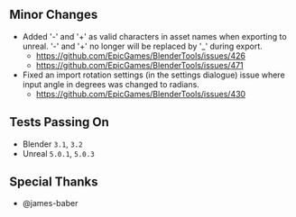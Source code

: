 ## Minor Changes
* Added '-' and '+' as valid characters in asset names when exporting to unreal. '-' and '+' no longer will be replaced by '_' during export.
  * https://github.com/EpicGames/BlenderTools/issues/426
  * https://github.com/EpicGames/BlenderTools/issues/471
* Fixed an import rotation settings (in the settings dialogue) issue where input angle in degrees was changed to radians.
  * https://github.com/EpicGames/BlenderTools/issues/430

## Tests Passing On
* Blender `3.1`, `3.2`
* Unreal `5.0.1`, `5.0.3`

## Special Thanks
* @james-baber
